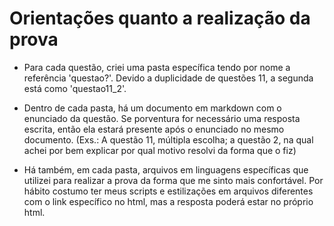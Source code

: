 # Orientações quanto a realização da prova

* Para cada questão, criei uma pasta específica tendo por nome a referência 'questao?'. Devido a duplicidade de questões 11, a segunda está como 'questao11_2'.

* Dentro de cada pasta, há um documento em markdown com o enunciado da questão. Se porventura for necessário uma resposta escrita, então ela estará presente após o enunciado no mesmo documento.
(Exs.: A questão 11, múltipla escolha; a questão 2, na qual achei por bem explicar por qual motivo resolvi da forma que o fiz)

* Há também, em cada pasta, arquivos em linguagens específicas que utilizei para realizar a prova da forma que me sinto mais confortável. Por hábito costumo ter meus scripts e estilizações em arquivos diferentes com o link específico no html, mas a resposta poderá estar no próprio html.